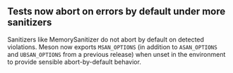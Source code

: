 ## Tests now abort on errors by default under more sanitizers

Sanitizers like MemorySanitizer do not abort
by default on detected violations. Meson now exports `MSAN_OPTIONS` (in addition to
`ASAN_OPTIONS` and `UBSAN_OPTIONS` from a previous release) when unset in the
environment to provide sensible abort-by-default behavior.
